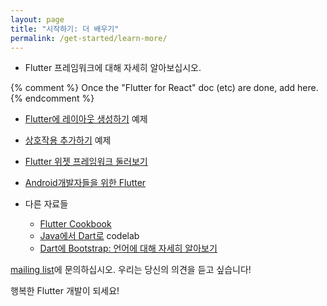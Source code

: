 ```yaml
---
layout: page
title: "시작하기: 더 배우기"
permalink: /get-started/learn-more/
---
```

* Flutter 프레임워크에 대해 자세히 알아보십시오.

{% comment %}
Once the "Flutter for React" doc (etc) are done, add here.
{% endcomment %}

  * [Flutter에 레이아웃 생성하기](/tutorials/layout/) 예제
  * [상호작용 추가하기](/tutorials/interactive/) 예제
  * [Flutter 위젯 프레임워크 둘러보기](/widgets-intro/)
  * [Android개발자들을 위한 Flutter](/flutter-for-android/)
  
  
* 다른 자료들

  * [Flutter Cookbook](/cookbook/)
  * [Java에서 Dart로](https://codelabs.developers.google.com/codelabs/from-java-to-dart/#0) codelab
  * [Dart에 Bootstrap: 언어에 대해 자세히 알아보기](/bootstrap-into-dart/)

[mailing list][mailinglist]에 문의하십시오. 우리는 당신의 의견을 듣고 싶습니다! 

행복한 Flutter 개발이 되세요!

[mailinglist]: mailto:flutter-dev@googlegroups.com